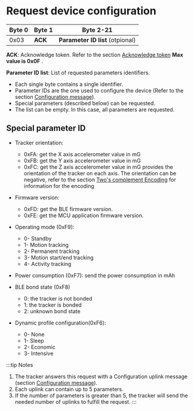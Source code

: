 # Request device configuration


|  Byte 0 |  Byte 1  |  Byte 2-21             |
|---------|----------|------------------------|
|  0x03   |  **ACK** |  **Parameter ID list** (otpional)|

 **ACK**: Acknowledge token. Refer to the section [Acknowledge token](/AbeewayRefGuide/downlink-messages/ack-token/readme.md) **Max value is 0x0F** .

 **Parameter ID list**: List of requested parameters identifiers.
-   Each single byte contains a single identifier.
-   Parameter IDs are the one used to configure the device (Refer to the section [Configuration message](/AbeewayRefGuide/uplink-messages/configuration/readme.md)).
-   Special parameters (described below) can be requested.
-   The list can be empty. In this case, all parameters are requested.

## Special parameter ID

-   Tracker orientation:
    -   0xFA: get the X axis accelerometer value in mG
    -   0xFB: get the Y axis accelerometer value in mG
    -   0xFC: get the Z axis accelerometer value in mG provides the orientation of the tracker on each axis. The orientation can be negative, refer to the section [Two's complement Encoding](/AbeewayRefGuide/downlink-messages/two-complement-encoding/readme.md) for information for the encoding

-   Firmware version:
    -   0xFD: get the BLE firmware version.
    -   0xFE: get the MCU application firmware version.

-   Operating mode (0xF9):
    -   0- Standby
    -   1- Motion tracking
    -   2- Permanent tracking
    -   3- Motion start/end tracking
    -   4- Activity tracking

-   Power consumption (0xF7): send the power consumption in mAh

-   BLE bond state (0xF8)
    -   0: the tracker is not bonded
    -   1: the tracker is bonded
    -   2: unknown bond state

-   Dynamic profile configuration(0xF6):
    -   0- None
    -   1- Sleep
    -   2- Economic
    -   3- Intensive

:::tip Notes
1.  The tracker answers this request with a Configuration uplink message (section [Configuration message](/AbeewayRefGuide/uplink-messages/configuration/readme.md)).
2.  Each uplink can contain up to 5 parameters.
3.  If the number of parameters is greater than 5, the tracker will send the needed number of uplinks to fulfill the request.
:::
